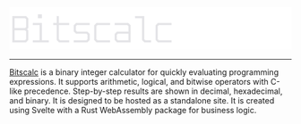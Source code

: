 ![Bitscalc](site/src/assets/logo.svg)

***

[Bitscalc](https://bitscalc.com) is a binary integer calculator for quickly evaluating programming expressions. It supports arithmetic, logical, and bitwise operators with C-like precedence. Step-by-step results are shown in decimal, hexadecimal, and binary. It is designed to be hosted as a standalone site. It is created using Svelte with a Rust WebAssembly package for business logic. 